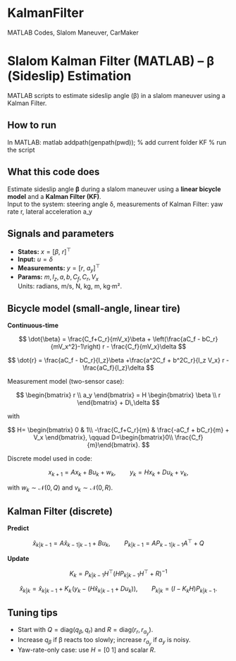# KalmanFilter
MATLAB Codes, Slalom Maneuver, CarMaker 
# Slalom Kalman Filter (MATLAB) – β (Sideslip) Estimation

MATLAB scripts to estimate sideslip angle (β) in a slalom maneuver using a Kalman Filter.

## How to run
In MATLAB:
matlab
addpath(genpath(pwd));   % add current folder
KF                      % run the script
## What this code does
Estimate sideslip angle **β** during a slalom maneuver using a **linear bicycle model** and a **Kalman Filter (KF)**.  
Input to the system: steering angle δ,
measurements of Kalman Filter: yaw rate r, lateral acceleration a_y

## Signals and parameters
- **States:** $x = [\beta,\ r]^\top$
- **Input:** $u = \delta$
- **Measurements:** $y = [r,\ a_y]^\top$
- **Params:** $m, I_z, a, b, C_f, C_r, V_x$  
Units: radians, m/s, N, kg, m, kg·m².

## Bicycle model (small-angle, linear tire)
**Continuous-time**

$$
\dot{\beta} = \frac{C_f+C_r}{mV_x}\beta + \left(\frac{aC_f - bC_r}{mV_x^2}-1\right) r - \frac{C_f}{mV_x}\delta
$$

$$
\dot{r} = \frac{aC_f - bC_r}{I_z}\beta +\frac{a^2C_f + b^2C_r}{I_z V_x} r - \frac{aC_f}{I_z}\delta
$$

Measurement model (two-sensor case):

$$
\begin{bmatrix} r \\ a_y \end{bmatrix}
= H \begin{bmatrix} \beta \\ r \end{bmatrix} + D\,\delta
$$

with

$$
H=
\begin{bmatrix}
0 & 1\\
-\frac{C_f+C_r}{m} & \frac{-aC_f + bC_r}{m} + V_x
\end{bmatrix},
\qquad
D=\begin{bmatrix}0\\ \frac{C_f}{m}\end{bmatrix}.
$$

Discrete model used in code:

$$
x_{k+1}=A x_k + B u_k + w_k,
\qquad
y_k = H x_k + D u_k + v_k,
$$

with $w_k\sim \mathcal N(0,Q)$ and $v_k\sim \mathcal N(0,R)$.

## Kalman Filter (discrete)

**Predict**

$$
\hat x_{k|k-1}=A\hat x_{k-1|k-1}+B u_k,
\qquad
P_{k|k-1}=A P_{k-1|k-1} A^\top + Q
$$

**Update**

$$
K_k=P_{k|k-1}H^\top(H P_{k|k-1}H^\top+R)^{-1}
$$

$$
\hat x_{k|k}=\hat x_{k|k-1}+K_k\!\left(y_k-(H\hat x_{k|k-1}+D u_k)\right),
\qquad
P_{k|k}=(I-K_k H)P_{k|k-1}.
$$

## Tuning tips
- Start with $Q=\mathrm{diag}(q_\beta,q_r)$ and $R=\mathrm{diag}(r_r,r_{a_y})$.
- Increase $q_\beta$ if β reacts too slowly; increase $r_{a_y}$ if $a_y$ is noisy.
- Yaw-rate-only case: use $H=[0\ 1]$ and scalar $R$.
